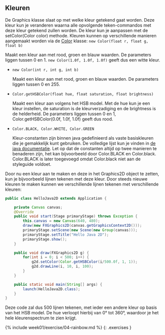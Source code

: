 ## Kleuren

De Graphics klasse slaat op met welke kleur getekend gaat worden. Deze kleur kun je veranderen waarna alle opvolgende teken-commandos met deze kleur getekend zullen worden. De kleur kun je aanpassen met de setColor(Color color) methode. Kleuren kunnen op verschillende manieren aangemaakt worden via de [Color](https://docs.oracle.com/javase/8/docs/api/java/awt/Color.html) klasse:
 `new Color(float r, float g, float b)`
  
  Maakt een kleur aan met rood, groen en blauw waarden. De parameters liggen tussen 0 en 1. `new Color(1.0f, 1.0f, 1.0f)` geeft dus een witte kleur.
- `new Color(int r, int g, int b)`

  Maakt een kleur aan met rood, groen en blauw waarden. De parameters liggen tussen 0 en 255.
- `Color.getHSBColor(float hue, float saturation, float brightness)`

  Maakt een kleur aan volgens het HSB model. Met de hue kun je een kleur instellen, de saturation is de kleurverzadiging en de brightness is de helderheid. De parameters liggen tussen 0 en 1, Color.getHSBColor(0.0f, 1.0f, 1.0f) geeft dus rood.
- `Color.BLACK, Color.WHITE, Color.GREEN`

  Kleur-constanten zijn binnen java gedefinieerd als vaste basiskleuren die je gemakkelijk kunt gebruiken. De volledige lijst kun je vinden in [de java documentatie](https://docs.oracle.com/javase/8/docs/api/java/awt/Color.html#black). Let op dat de constanten altijd op twee manieren te benaderen zijn, het kan bijvoorbeeld door Color.BLACK en Color.black. Color.BLACK is later toegevoegd omdat Color.black niet aan de styleguide voldoet.

Door nu een kleur aan te maken en deze in het Graphics2D object te zetten, kun je bijvoorbeeld lijnen tekenen met deze kleur. Door steeds nieuwe kleuren te maken kunnen we verschillende lijnen tekenen met verschillende kleuren:

```java
public class HelloJava2D extends Application {

    private Canvas canvas;
    @Override
    public void start(Stage primaryStage) throws Exception {
        this.canvas = new Canvas(640, 480);
        draw(new FXGraphics2D(canvas.getGraphicsContext2D()));
        primaryStage.setScene(new Scene(new Group(canvas)));
        primaryStage.setTitle("Hello Java 2D");
        primaryStage.show();
    }

    public void draw(FXGraphics2D g) {
        for(int i = 0; i < 500; i++) {
            g2d.setColor(Color.getHSBColor(i/500.0f, 1, 1));
            g2d.drawLine(i, 10, i, 100);
        }
    }

    public static void main(String[] args) {
        launch(HelloJava2D.class);
    }
}
```

Deze code zal dus 500 lijnen tekenen, met ieder een andere kleur op basis van het HSB model. De hue verloopt hierbij van 0° tot 360°, waardoor je het hele kleurenspectrum te zien krijgt.

{% include week01/exercise/04-rainbow.md %}
{: .exercises }
